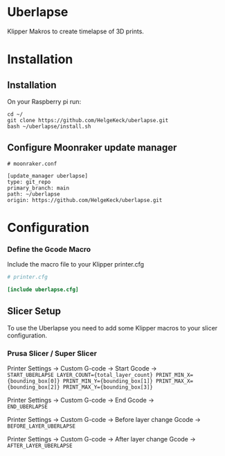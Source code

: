 # Uberlapse

Klipper Makros to create timelapse of 3D prints.

# Installation

## Installation
On your Raspberry pi run:

```
cd ~/
git clone https://github.com/HelgeKeck/uberlapse.git
bash ~/uberlapse/install.sh
```

## Configure Moonraker update manager

```
# moonraker.conf

[update_manager uberlapse]
type: git_repo
primary_branch: main
path: ~/uberlapse
origin: https://github.com/HelgeKeck/uberlapse.git
```

# Configuration

### Define the Gcode Macro
Include the macro file to your Klipper printer.cfg
```ini
# printer.cfg

[include uberlapse.cfg]

```

## Slicer Setup
To use the Uberlapse you need to add some Klipper macros to your slicer configuration.

### Prusa Slicer / Super Slicer
Printer Settings -> Custom G-code -> Start Gcode -><br />
``START_UBERLAPSE LAYER_COUNT={total_layer_count} PRINT_MIN_X={bounding_box[0]} PRINT_MIN_Y={bounding_box[1]} PRINT_MAX_X={bounding_box[2]} PRINT_MAX_Y={bounding_box[3]}``

Printer Settings -> Custom G-code -> End Gcode -><br />
``END_UBERLAPSE``

Printer Settings -> Custom G-code -> Before layer change Gcode -><br />
``BEFORE_LAYER_UBERLAPSE``

Printer Settings -> Custom G-code -> After layer change Gcode -><br />
``AFTER_LAYER_UBERLAPSE``